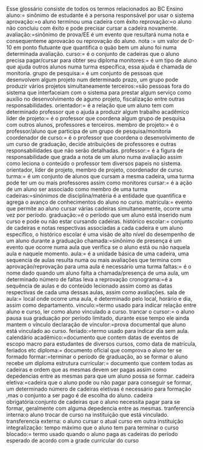 Esse glossário consiste de todos os termos relacionados ao BC Ensino
aluno:= sinônimo de estudante é a persona responsável por usar o sistema
aprovação:=o aluno terminou uma cadeira com êxito
reprovação:=o aluno não concluiu com êxito e pode precisar cursar a cadeira novamente.
avaliação:=sinônimo de prova/EE é um evento que resultará numa nota e consequenteme aprovacào ou reprovação do aluno.
nota := um valor de 0-10 em ponto flutuante que quantifica o quão bem um aluno foi numa determinada avaliação.
curso:= é o conjunto de cadeiras que o aluno precisa pagar/cursar para obter seu diploma
monitores:= é um tipo de aluno que ajuda outros alunos numa turma específica, essa ajuda é chamada de monitoria.
grupo de pesquisa:= é um conjunto de pessoas que desenvolvem algum projeto num determinado prazo, um grupo pode produzir vários projetos simultaneamente
terceiros:=são pessoas fora do sistema que interfaceiam com o sistema para prestar algum serviço como auxílio no desenvolvimento de agumo projeto, fiscalização entre outras responsabilidades.
orientador:= é a relação que um aluno tem com determinado professor que o ajuda a produzir algum trabalho acadêmico
líder de projeto:= é o professor que coordena algum grupo de pesquisa com outros alunos, professores e terceiros.
membro de projeto:= é o professor/aluno que participa de um grupo de pesquisa/monitoria
coordenador de curso:= é o professor que coordena o desenvolvimento de um curso de graduação, decide atribuições de professores e outras responsabilidades que não serão detalhadas.
professor:= é a figura de responsabilidade que grada a nota de um aluno numa avaliação assim como leciona o conteúdo o  professor tem diversos papeis no sistema.
            orientador, líder de projeto, membro de projeto, coordenador de curso.
turma:= é um conjunto de alunos que cursam a mesma cadeira, uma turma pode ter um ou mais professores assim como monitores
cursar:= é a ação de um aluno ser associado como membro de uma turma
cadeiras:=sinónimos de disciplina/matéria é a entidade que quantifica e agrega o avanço de conhecimentos do aluno no curso.
matrícula:= evento que permite ao aluno cursar várias cadeiras simultaneamente, ocorre uma vez por período.
graduação:=é o período que um aluno está inserido num curso e pode ou não estar cursando cadeiras.
histórico escolar:= conjunto de cadeiras e notas respectivas associadas a cada cadeira e um aluno específico, o histórico escolar é uma visão de alto nível do desempenho de um aluno durante a graduação
chamada:=sinônimo de presença é um evento que ocorre numa aula que verifica se o aluno está ou não naquela aula e naquele momento.
aula:= é a unidade básica de uma cadeira, uma sequencia de aulas resulta numa ou mais avaliações que termina com aprovação/reprovação
        para uma aula é necessário uma turma
faltas:= é o nome dado quando um aluno falta a chamada/presença de uma aula, um determinado número de faltas leva a reprovação
cronograma:=é a sequência de aulas e do conteúdo lecionado assim como as datas respectivas de cada uma dessas aulas, assim como avaliações.
sala de aula:= local onde ocorre uma aula, é determinado pelo local, horário e dia, assim como departamento.
vinculo:=termo usado para indicar relação entre aluno e curso, ler como aluno vinculado a curso.
trancar o cursor:= o aluno pausa sua graduação por período limitado, durante esse tempo ele ainda mantem o vínculo
declaração de vínculor:=prova documental que aluno está vinculado ao curso.
feriado:=termo usado para indicar dia sem aula.
calendário acadêmico:=documento que contem datas de eventos de escopo macro para estudantes de diversos cursos, como data de matrícula, feriados etc
diploma:= documento oficial que comprova o aluno ter se formado
formar:=terminar o período de graduação, ao se formar o aluno recebe um diploma
estrutura curricular:= documento que contem todas as cadeiras e ordem que as mesmas devem ser pagas assim como depedencias entre as mesmas para que um aluno possa se formar.
cadeira eletiva:=cadeira que o aluno pode ou não pagar para conseguir se formar, um determinado número de cadeiras eletivas é necessário para formação
,mas o conjunto a ser pago é de escolha do aluno.
cadeira obrigatória:conjunto de cadeiras que o aluno necessita pagar para se formar, geralmente com alguma depedencia entre as mesmas.
tranferencia interna:o aluno trocar de curso na instituição que está vinculado.
transferencia externa: o aluno cursar o atual curso em outra instituição
integralização: tempo máximo que o aluno tem para terminar o curso
blocado:= termo usado quando o aluno paga as cadeiras do período esperado de acordo com a grade curricular do curso
